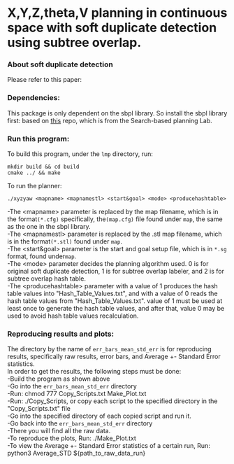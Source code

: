 
# X,Y,Z,theta,V planning in continuous space with soft duplicate detection using subtree overlap.

### About soft duplicate detection
Please refer to this paper: 

### Dependencies:
This package is only dependent on the sbpl library.
So install the sbpl library first: based on [this](https://github.com/Nader-Merai/sbpl_cspace) repo, which is from the Search-based planning Lab.

### Run this program:
To build this program, under the ```lmp``` directory, run:
```
mkdir build && cd build
cmake ../ && make
```
To run the planner:
```
./xyzyaw <mapname> <mapnamestl> <start&goal> <mode> <producehashtable>
```
-The \<mapname\> parameter is replaced by the map filename, which is in the format```(*.cfg)```  specifically, the```(map.cfg)``` file found under ```map```, the same as the one in the sbpl library. <br />
-The \<mapnamestl\> parameter is replaced by the .stl map filename, which is in the format```(*.stl)``` found under ```map```. <br />
-The \<start&goal\> parameter is the start and goal setup file, which is in ```*.sg``` format, found under```map```. <br />
-The  \<mode\> parameter decides the planning algorithm used. 0 is for original soft duplicate detection, 1 is for subtree overlap labeler, and 2 is for subtree overlap hash table. <br />
-The  \<producehashtable\> parameter with a value of 1 produces the hash table values into "Hash_Table_Values.txt", and with a value of 0 reads the hash table values from "Hash_Table_Values.txt". value of 1 must be used at least once to generate the hash table values, and after that, value 0 may be used to avoid hash table values recalculation.

### Reproducing results and plots:
The directory by the name of ```err_bars_mean_std_err``` is for reproducing results, specifically raw results, error bars, and Average +- Standard Error statistics. <br />
In order to get the results, the following steps must be done:<br />
-Build the program as shown above<br />
-Go into the ```err_bars_mean_std_err``` directory<br />
-Run: chmod 777 Copy_Scripts.txt Make_Plot.txt<br />
-Run: ./Copy_Scripts, or copy each script to the specified directory in the "Copy_Scripts.txt" file<br />
-Go into the specified directory of each copied script and run it.<br />
-Go back into the ```err_bars_mean_std_err``` directory<br />
-There you will find all the raw data.<br />
-To reproduce the plots, Run: ./Make_Plot.txt<br />
-To view the Average +- Standard Error statistics of a certain run, Run: python3 Average_STD ${path_to_raw_data_run}